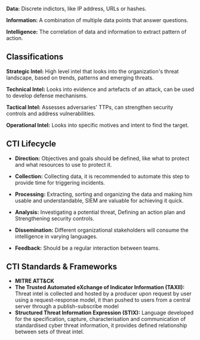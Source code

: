 **Data:** Discrete indictors, like IP address, URLs or hashes.

**Information:** A combination of multiple data points that answer questions.

**Intelligence:** The correlation of data and information to extract pattern of action.

## Classifications

**Strategic Intel:** High level intel that looks into the organization's threat landscape, based on trends, patterns and emerging threats.

**Technical Intel:** Looks into evidence and artefacts of an attack, can be used to develop defense mechanisms.

**Tactical Intel:** Assesses adversaries' TTPs, can strengthen security controls and address vulnerabilities.

**Operational Intel:** Looks into specific motives and intent to find the target.

## CTI Lifecycle

- **Direction:** Objectives and goals should be defined, like what to protect and what resources to use to protect it.

- **Collection:** Collecting data, it is recommended to automate this step to provide time for triggering incidents.

- **Processing:** Extracting, sorting and organizing the data and making him usable and understandable, SIEM are valuable for achieving it quick.

- **Analysis:** Investigating a potential threat, Defining an action plan and Strengthening security controls.

- **Dissemination:** Different organizational stakeholders will consume the intelligence in varying languages.

- **Feedback:** Should be a regular interaction between teams.

## CTI Standards & Frameworks

- **MITRE ATT&CK**
- **The Trusted Automated eXchange of Indicator Information (TAXII):** Threat intel is collected and hosted by a producer upon request by user using a request-response model, it than pushed to users from a central server through a publish-subscribe model
- **Structured Threat Information Expression (STIX):** Language developed for the specification, capture, characterisation and communication of standardised cyber threat information, it provides defined relationship between sets of threat intel.